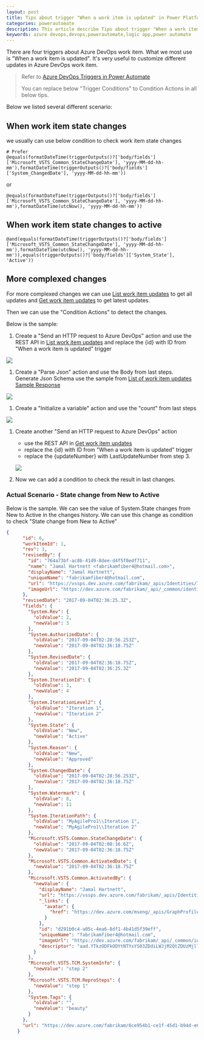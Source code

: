 ```yaml
---
layout: post
title: Tips about trigger "When a work item is updated" in Power Platform
categories: powerautomate
description: This article describe Tips about trigger "When a work item is updated" in Power Platform
keywords: azure devops,devops,powerautomate,logic app,power automate
---
```


There are four triggers about Azure DevOps work item. What we most use is "When a work item is updated". It's very useful to customize different updates in Azure DevOps work item.

> Refer to [Azure DevOps Triggers in Power Automate](https://docs.microsoft.com/en-us/connectors/visualstudioteamservices/#triggers)
>
> You can replace below "Trigger Conditions" to Condition Actions in all below tips.

Below we listed several different scenario:

## When work item state changes

we usually can use below condition to check work item state changes

```
# Prefer
@equals(formatDateTime(triggerOutputs()?['body/fields']['Microsoft_VSTS_Common_StateChangeDate'], 'yyyy-MM-dd-hh-mm'),formatDateTime(triggerOutputs()?['body/fields']['System_ChangedDate'], 'yyyy-MM-dd-hh-mm'))
```
or
```
@equals(formatDateTime(triggerOutputs()?['body/fields']['Microsoft_VSTS_Common_StateChangeDate'], 'yyyy-MM-dd-hh-mm'),formatDateTime(utcNow(), 'yyyy-MM-dd-hh-mm'))
```

## When work item state changes to active

```
@and(equals(formatDateTime(triggerOutputs()?['body/fields']['Microsoft_VSTS_Common_StateChangeDate'], 'yyyy-MM-dd-hh-mm'),formatDateTime(utcNow(), 'yyyy-MM-dd-hh-mm')),equals(triggerOutputs()?['body/fields']['System_State'], 'Active'))
```

## More complexed changes

For more complexed changes we can use [List work item updates](https://docs.microsoft.com/en-us/rest/api/azure/devops/wit/updates/list?view=azure-devops-rest-5.1) to get all updates and [Get work item updates](https://docs.microsoft.com/en-us/rest/api/azure/devops/wit/updates/get?view=azure-devops-rest-5.1) to get latest updates.

Then we can use the "Condition Actions" to detect the changes.

Below is the sample:
1. Create a "Send an HTTP request to Azure DevOps" action and use the REST API in [List work item updates](https://docs.microsoft.com/en-us/rest/api/azure/devops/wit/updates/list?view=azure-devops-rest-5.1) and replace the {id} with ID from "When a work item is updated" trigger

![](https://crushonme-1256821258.cos.ap-shanghai.myqcloud.com/ListAllWorkItemUpdates.png)

1. Create a "Parse Json" action and use the Body from last steps. Generate Json Schema use the sample from [List of work item updates Sample Response](https://docs.microsoft.com/en-us/rest/api/azure/devops/wit/updates/list?view=azure-devops-rest-5.1#list-of-work-item-updates)

![](https://crushonme-1256821258.cos.ap-shanghai.myqcloud.com/ParseAllWorkItemUpdatesToGetTheCount.png)

1. Create a "Initialize a variable" action and use the "count" from last steps

![](https://crushonme-1256821258.cos.ap-shanghai.myqcloud.com/InitializeLastUpdateNumberFromJsonResult.png)

1. Create another "Send an HTTP request to Azure DevOps" action 
    - use the REST API in [Get work item updates](https://docs.microsoft.com/en-us/rest/api/azure/devops/wit/updates/get?view=azure-devops-rest-5.1)
    - replace the {id} with ID from "When a work item is updated" trigger
    - replace the {updateNumber} with LastUpdateNumber from step 3.

    ![](https://crushonme-1256821258.cos.ap-shanghai.myqcloud.com/GetLatestWorkItemUpdate.png)

1. Now we can add a condition to check the result in last changes.

### Actual Scenario - State change from New to Active

Below is the sample. We can see the value of System.State changes from New to Active in the changes history. We can use this change as condition to check "State change from New to Active"

```json
{
      "id": 6,
      "workItemId": 1,
      "rev": 3,
      "revisedBy": {
        "id": "764a73bf-ac8b-41d9-8dee-d4f5f0edf711",
        "name": "Jamal Hartnett <fabrikamfiber4@hotmail.com>",
        "displayName": "Jamal Hartnett",
        "uniqueName": "fabrikamfiber4@hotmail.com",
        "url": "https://vssps.dev.azure.com/fabrikam/_apis/Identities/764a73bf-ac8b-41d9-8dee-d4f5f0edf711",
        "imageUrl": "https://dev.azure.com/fabrikam/_api/_common/identityImage?id=764a73bf-ac8b-41d9-8dee-d4f5f0edf711"
      },
      "revisedDate": "2017-09-04T02:36:25.3Z",
      "fields": {
        "System.Rev": {
          "oldValue": 2,
          "newValue": 3
        },
        "System.AuthorizedDate": {
          "oldValue": "2017-09-04T02:28:56.253Z",
          "newValue": "2017-09-04T02:36:18.75Z"
        },
        "System.RevisedDate": {
          "oldValue": "2017-09-04T02:36:18.75Z",
          "newValue": "2017-09-04T02:36:25.3Z"
        },
        "System.IterationId": {
          "oldValue": 3,
          "newValue": 4
        },
        "System.IterationLevel2": {
          "oldValue": "Iteration 1",
          "newValue": "Iteration 2"
        },
        "System.State": {
          "oldValue": "New",
          "newValue": "Active"
        },
        "System.Reason": {
          "oldValue": "New",
          "newValue": "Approved"
        },
        "System.ChangedDate": {
          "oldValue": "2017-09-04T02:28:56.253Z",
          "newValue": "2017-09-04T02:36:18.75Z"
        },
        "System.Watermark": {
          "oldValue": 8,
          "newValue": 11
        },
        "System.IterationPath": {
          "oldValue": "MyAgilePro1\\Iteration 1",
          "newValue": "MyAgilePro1\\Iteration 2"
        },
        "Microsoft.VSTS.Common.StateChangeDate": {
          "oldValue": "2017-09-04T02:08:16.6Z",
          "newValue": "2017-09-04T02:36:18.75Z"
        },
        "Microsoft.VSTS.Common.ActivatedDate": {
          "newValue": "2017-09-04T02:36:18.75Z"
        },
        "Microsoft.VSTS.Common.ActivatedBy": {
          "newValue": {
            "displayName": "Jamal Hartnett",
            "url": "https://vssps.dev.azure.com/fabrikam/_apis/Identities/d291b0c4-a05c-4ea6-8df1-4b41d5f39eff",
            "_links": {
              "avatar": {
                "href": "https://dev.azure.com/mseng/_apis/GraphProfile/MemberAvatars/aad.YTkzODFkODYtNTYxYS03ZDdiLWJjM2QtZDUzMjllMjM5OTAz"
              }
            },
            "id": "d291b0c4-a05c-4ea6-8df1-4b41d5f39eff",
            "uniqueName": "fabrikamfiber4@hotmail.com",
            "imageUrl": "https://dev.azure.com/fabrikam/_api/_common/identityImage?id=d291b0c4-a05c-4ea6-8df1-4b41d5f39eff",
            "descriptor": "aad.YTkzODFkODYtNTYxYS03ZDdiLWJjM2QtZDUzMjllMjM5OTAz"
          }
        },
        "Microsoft.VSTS.TCM.SystemInfo": {
          "newValue": "step 2"
        },
        "Microsoft.VSTS.TCM.ReproSteps": {
          "newValue": "step 1"
        },
        "System.Tags": {
          "oldValue": "",
          "newValue": "beauty"
        }
      },
      "url": "https://dev.azure.com/fabrikam/6ce954b1-ce1f-45d1-b94d-e6bf2464ba2c/_apis/wit/workItems/1/updates/6"
    }
```